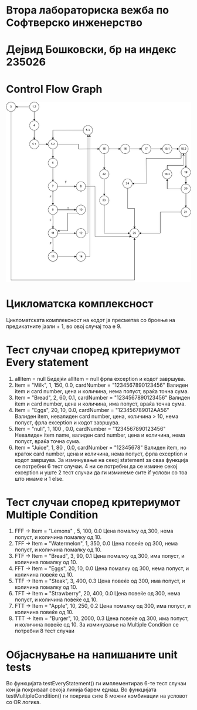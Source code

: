 ﻿# Втора лабораториска вежба по Софтверско инженерство
# Дејвид Бошковски, бр на индекс 235026
# Control Flow Graph
  ![CFG](images/SI_Lab2_CFG.png)
# Цикломатска комплексност
  Цикломатската комплексност на кодот ја пресметав со броење на предикатните јазли + 1, во овој случај тоа е 9.
# Тест случаи според критериумот Every statement
  1. allItem = null
     Бидејќи allItem = null фрла exception и кодот завршува.
  2. Item = "Milk", 1, 150, 0.0, cardNumber = "1234567890123456"
     Валиден item и card number, цена и количина, нема попуст, враќа точна сума. 
  3. Item = "Bread", 2, 60, 0.1, cardNumber = "1234567890123456"
     Валиден item и card number, цена и количина, има попуст, враќа точна сума.
  4. Item = "Eggs", 20, 10, 0.0, cardNumber = "123456789012AA56"
     Валиден item, невалиден card number, цена, количина > 10, нема попуст, фрла exception и кодот завршува.
  5. Item = "null", 1, 100 , 0.0, cardNumber = "1234567890123456"
     Невалиден item name, валиден card number, цена и количина, нема попуст, враќа точна сума.
  6. Item = "Juice", 1, 80 , 0.0, cardNumber = "12345678"
     Валиден item, но краток card number, цена и количина, нема попуст, фрла exception и кодот завршува.
  За изминување на секој statement за оваа функција се потребни 6 тест случаи. 4 ни се потребни да се измине секој 
  exception и уште 2 тест случаи да ги изминеме сите if услови со тоа што имаме и 1 else. 
# Тест случаи според критериумот Multiple Condition
  1. FFF -> Item = "Lemons" , 5, 100, 0.0
     Цена помалку од 300, нема попуст, и количина помалку од 10.
  2. TFF -> Item = "Watermelon", 1, 350, 0.0
     Цена повеќе од 300, нема попуст, и количина помалку од 10.
  3. FTF -> Item = "Bread", 3, 90, 0.1
     Цена помалку од 300, има попуст, и количина помалку од 10.
  4. FFT -> Item = "Eggs", 20, 10, 0.0
     Цена помалку од 300, нема попуст, и количина повеќе од 10.
  5. TTF -> Item = "Steak", 3, 400, 0.3
     Цена повеќе од 300, има попуст, и количина помалку од 10.
  6. TFT -> Item = "Strawberry", 20, 400, 0.0
     Цена повеќе од 300, нема попуст, и количина повеќе од 10.
  7. FTT -> Item = "Apple", 10, 250, 0.2
     Цена помалку од 300, има попуст, и количина повеќе од 10.
  8. TTT -> Item = "Burger", 10, 2000, 0.3
     Цена повеќе од 300, има попуст, и количина повеќе од 10.
  За изминување на Multiple Condition се потребни 8 тест случаи
# Објаснување на напишаните unit tests
  Во функцијата testEveryStatement() ги имплементирав 6-те тест случаи кои ја покриваат 
  секоја линија барем еднаш.
  Во функцијата testMultipleCondition() ги покрива сите 8 можни комбинации на условот со OR 
  логика.

